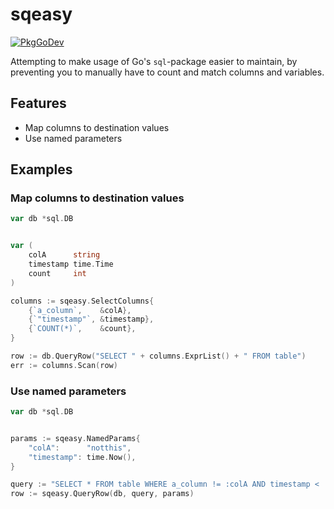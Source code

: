 # sqeasy
[![PkgGoDev](https://pkg.go.dev/badge/github.com/ferdypruis/sqeasy)](https://pkg.go.dev/github.com/ferdypruis/sqeasy)

Attempting to make usage of Go's `sql`-package easier to maintain, by preventing you to manually have to 
count and match columns and variables.

## Features
* Map columns to destination values
* Use named parameters

## Examples
### Map columns to destination values
```go
var db *sql.DB


var (
    colA      string
    timestamp time.Time
    count     int
)

columns := sqeasy.SelectColumns{
    {`a_column`,    &colA},
    {`"timestamp"`, &timestamp},
    {`COUNT(*)`,    &count},
}

row := db.QueryRow("SELECT " + columns.ExprList() + " FROM table")
err := columns.Scan(row)
```

### Use named parameters
```go
var db *sql.DB


params := sqeasy.NamedParams{
    "colA":      "notthis",
    "timestamp": time.Now(),
}

query := "SELECT * FROM table WHERE a_column != :colA AND timestamp < :timestamp"
row := sqeasy.QueryRow(db, query, params)
```
